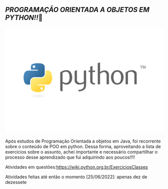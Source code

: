 ## ***PROGRAMAÇÃO ORIENTADA A OBJETOS EM PYTHON!!*:snake:**



<img src="python.png">


 Após estudos de Programação Orientada a objetos em Java, foi recorrente sobre o conteúdo de POO em python. Dessa forma, aproveitando a lista de exercícios sobre o assunto, achei importante e necessário compartilhar o processo desse aprendizado que fui adquirindo aos poucos!!!!

Atividades em questões:https://wiki.python.org.br/ExerciciosClasses

Atividades feitas até então o momento [25/06/2022]: apenas dez de dezessete 



